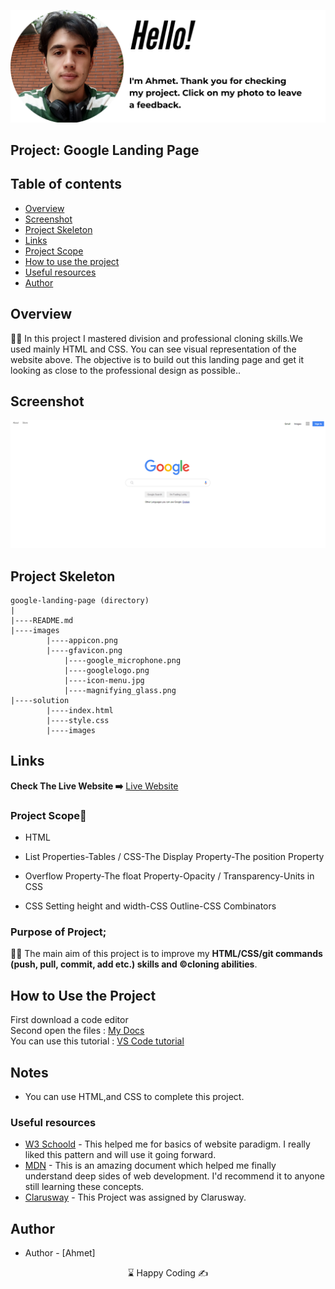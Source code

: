 <p align="center">
<a href="https://www.linkedin.com/in/ahmet-ayd%C4%B1n-2583b1199/" target="_blank"><img src="ahmet.png" alt="screenshot"></a>
</p>




## Project: Google Landing Page


## Table of contents

  - [Overview](#overview)
  - [Screenshot](#screenshot)
  - [Project Skeleton](#project-skeleton)
  - [Links](#links)
  - [Project Scope](#Project-Scope)
  - [How to use the project](#How-to-use-the-project)
  - [Useful resources](#useful-resources)
- [Author](#author)



## Overview
👨‍💻 In this project I mastered division and professional cloning skills.We used mainly HTML and CSS. You can see visual representation of the website above. The objective is to build out this landing page and get it looking as close to the professional design as possible..



## Screenshot

<p align="center">
<a href="https://bavi-boop.github.io/google-landing-page/"><img src="snapshot.png" alt="screenshot" ></a>
</p>


## Project Skeleton 

```
google-landing-page (directory)
|
|----README.md                  
|----images              
        |----appicon.png   
        |----gfavicon.png
		    |----google_microphone.png
		    |----googlelogo.png
		    |----icon-menu.jpg
		    |----magnifying_glass.png
|----solution
        |----index.html  
        |----style.css   
        |----images
```


## Links
<b>Check The Live Website ➡️</b> <a href="https://bavi-boop.github.io/google-landing-page//">Live Website</a>


### Project Scope🎯
- HTML 

- List Properties-Tables / CSS-The Display Property-The position Property

- Overflow Property-The float Property-Opacity / Transparency-Units in CSS

- CSS Setting height and width-CSS Outline-CSS Combinators



### Purpose of Project;
👨‍💻 The main aim of this project is to improve my <b>HTML/CSS/git commands (push, pull, commit, add etc.) skills and ©️cloning abilities</b>.



## How to Use the Project
<span>First download a code editor </span>
<br><span>Second open the files : </span><a href='https://github.com/BAVI-BOOP/tea-cozy-website'>My Docs</a>
<br><span>You can use this tutorial : </span><a href='https://www.youtube.com/watch?v=fJEbVCrEMSE'>VS Code tutorial</a>



## Notes
- You can use HTML,and CSS to complete this project.



### Useful resources
- [W3 Schoold](https://www.w3schools.com/) - This helped me for basics of website paradigm. I really liked this pattern and will use it going forward.
- [MDN](https://developer.mozilla.org/en-US/) - This is an amazing document which helped me finally understand deep sides of web development. I'd recommend it to anyone still learning these concepts.
- [Clarusway](https://clarusway.com/aws-devops/?gclid=Cj0KCQjwr4eYBhDrARIsANPywCjMru99tYkggAXDKaHPXlmNHqGXxFtkPw_EeiIechV8YNa6bUd9DLkaAsJkEALw_wcB) - This Project was assigned by Clarusway.



## Author

- Author - [Ahmet]

<center> ⌛ Happy Coding  ✍ </center>

